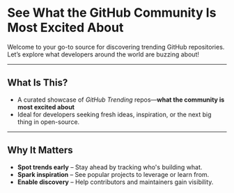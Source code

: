 #  See What the GitHub Community Is Most Excited About

Welcome to your go-to source for discovering trending GitHub repositories. Let’s explore what developers around the world are buzzing about! 

---

##  What Is This?

- A curated showcase of *GitHub Trending* repos—**what the community is most excited about**
- Ideal for developers seeking fresh ideas, inspiration, or the next big thing in open-source.

---

##  Why It Matters

- **Spot trends early** – Stay ahead by tracking who's building what.
- **Spark inspiration** – See popular projects to leverage or learn from.
- **Enable discovery** – Help contributors and maintainers gain visibility.

